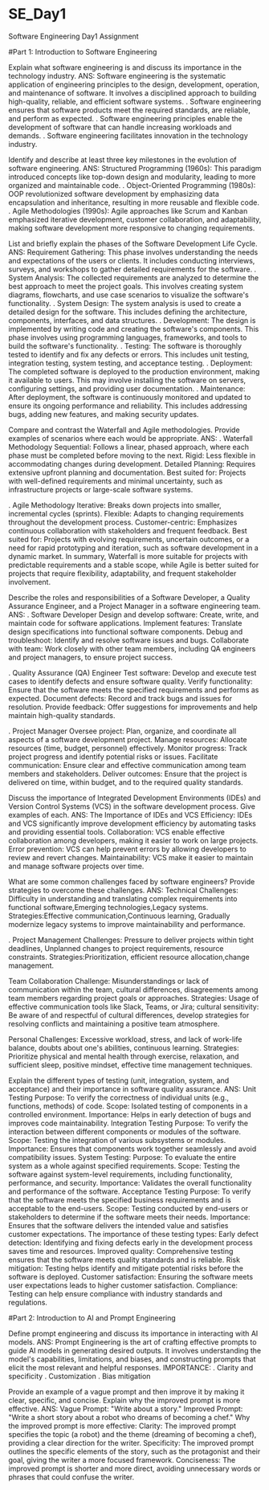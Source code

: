 # SE_Day1
Software Engineering Day1 Assignment

#Part 1: Introduction to Software Engineering

Explain what software engineering is and discuss its importance in the technology industry.
ANS: 
Software engineering is the systematic application of engineering principles to the design, development, operation, and maintenance of software. It involves a disciplined approach to building high-quality, reliable, and efficient software systems.
. Software engineering ensures that software products meet the required standards, are reliable, and perform as expected.
. Software engineering principles enable the development of software that can handle increasing workloads and demands.
. Software engineering facilitates innovation in the technology industry.

Identify and describe at least three key milestones in the evolution of software engineering.
ANS: 
Structured Programming (1960s): This paradigm introduced concepts like top-down design and modularity, leading to more organized and maintainable code.
. Object-Oriented Programming (1980s): OOP revolutionized software development by emphasizing data encapsulation and inheritance, resulting in more reusable and flexible code.
. Agile Methodologies (1990s): Agile approaches like Scrum and Kanban emphasized iterative development, customer collaboration, and adaptability, making software development more responsive to changing requirements.

List and briefly explain the phases of the Software Development Life Cycle.
ANS:
Requirement Gathering: This phase involves understanding the needs and expectations of the users or clients. It includes conducting interviews, surveys, and workshops to gather detailed requirements for the software.
. System Analysis: The collected requirements are analyzed to determine the best approach to meet the project goals. This involves creating system diagrams, flowcharts, and use case scenarios to visualize the software's functionality.
. System Design: The system analysis is used to create a detailed design for the software. This includes defining the architecture, components, interfaces, and data structures.
. Development: The design is implemented by writing code and creating the software's components. This phase involves using programming languages, frameworks, and tools to build the software's functionality.
. Testing: The software is thoroughly tested to identify and fix any defects or errors. This includes unit testing, integration testing, system testing, and acceptance testing.
. Deployment: The completed software is deployed to the production environment, making it available to users. This may involve installing the software on servers, configuring settings, and providing user documentation.
. Maintenance: After deployment, the software is continuously monitored and updated to ensure its ongoing performance and reliability. This includes addressing bugs, adding new features, and making security updates.

Compare and contrast the Waterfall and Agile methodologies. Provide examples of scenarios where each would be appropriate.
ANS:
. Waterfall Methodology
Sequential: Follows a linear, phased approach, where each phase must be completed before moving to the next.
Rigid: Less flexible in accommodating changes during development.
Detailed Planning: Requires extensive upfront planning and documentation.
Best suited for: Projects with well-defined requirements and minimal uncertainty, such as infrastructure projects or large-scale software systems.

. Agile Methodology
Iterative: Breaks down projects into smaller, incremental cycles (sprints).
Flexible: Adapts to changing requirements throughout the development process.
Customer-centric: Emphasizes continuous collaboration with stakeholders and frequent feedback.
Best suited for: Projects with evolving requirements, uncertain outcomes, or a need for rapid prototyping and iteration, such as software development in a dynamic market.
In summary, Waterfall is more suitable for projects with predictable requirements and a stable scope, while Agile is better suited for projects that require flexibility, adaptability, and frequent stakeholder involvement.

Describe the roles and responsibilities of a Software Developer, a Quality Assurance Engineer, and a Project Manager in a software engineering team.
ANS: 
. Software Developer
Design and develop software: Create, write, and maintain code for software applications.
Implement features: Translate design specifications into functional software components.
Debug and troubleshoot: Identify and resolve software issues and bugs.
Collaborate with team: Work closely with other team members, including QA engineers and project managers, to ensure project success.

. Quality Assurance (QA) Engineer
Test software: Develop and execute test cases to identify defects and ensure software quality.
Verify functionality: Ensure that the software meets the specified requirements and performs as expected.
Document defects: Record and track bugs and issues for resolution.
Provide feedback: Offer suggestions for improvements and help maintain high-quality standards.

. Project Manager
Oversee project: Plan, organize, and coordinate all aspects of a software development project.
Manage resources: Allocate resources (time, budget, personnel) effectively.
Monitor progress: Track project progress and identify potential risks or issues.
Facilitate communication: Ensure clear and effective communication among team members and stakeholders.
Deliver outcomes: Ensure that the project is delivered on time, within budget, and to the required quality standards.

Discuss the importance of Integrated Development Environments (IDEs) and Version Control Systems (VCS) in the software development process. Give examples of each.
ANS:
The Importance of IDEs and VCS
Efficiency: IDEs and VCS significantly improve development efficiency by automating tasks and providing essential tools.
Collaboration: VCS enable effective collaboration among developers, making it easier to work on large projects.
Error prevention: VCS can help prevent errors by allowing developers to review and revert changes.
Maintainability: VCS make it easier to maintain and manage software projects over time.

What are some common challenges faced by software engineers? Provide strategies to overcome these challenges.
ANS:
Technical Challenges: Difficulty in understanding and translating complex requirements into functional software,Emerging technologies,Legacy systems.
Strategies:Effective communication,Continuous learning, Gradually modernize legacy systems to improve maintainability and performance.

. Project Management Challenges: Pressure to deliver projects within tight deadlines, Unplanned changes to project requirements, resource constraints.
Strategies:Prioritization, efficient resource allocation,change management. 

Team Collaboration Challenge: Misunderstandings or lack of communication within the team, cultural differences, disagreements among team members regarding project goals or approaches.
Strategies: Usage of effective communication tools like Slack, Teams, or Jira; cultural sensitivity: Be aware of and respectful of cultural differences, develop strategies for resolving conflicts and maintaining a positive team atmosphere.

Personal Challenges: Excessive workload, stress, and lack of work-life balance, doubts about one's abilities, continuous learning.
Strategies: Prioritize physical and mental health through exercise, relaxation, and sufficient sleep, positive mindset, effective time management techniques.

Explain the different types of testing (unit, integration, system, and acceptance) and their importance in software quality assurance.
ANS: 
Unit Testing
Purpose: To verify the correctness of individual units (e.g., functions, methods) of code.
Scope: Isolated testing of components in a controlled environment.
Importance: Helps in early detection of bugs and improves code maintainability.
Integration Testing
Purpose: To verify the interaction between different components or modules of the software.
Scope: Testing the integration of various subsystems or modules.
Importance: Ensures that components work together seamlessly and avoid compatibility issues.
System Testing:
Purpose: To evaluate the entire system as a whole against specified requirements.
Scope: Testing the software against system-level requirements, including functionality, performance, and security.
Importance: Validates the overall functionality and performance of the software.
Acceptance Testing
Purpose: To verify that the software meets the specified business requirements and is acceptable to the end-users.
Scope: Testing conducted by end-users or stakeholders to determine if the software meets their needs.
Importance: Ensures that the software delivers the intended value and satisfies customer expectations.
The importance of these testing types:
Early defect detection: Identifying and fixing defects early in the development process saves time and resources.
Improved quality: Comprehensive testing ensures that the software meets quality standards and is reliable.
Risk mitigation: Testing helps identify and mitigate potential risks before the software is deployed.
Customer satisfaction: Ensuring the software meets user expectations leads to higher customer satisfaction.
Compliance: Testing can help ensure compliance with industry standards and regulations.


#Part 2: Introduction to AI and Prompt Engineering

Define prompt engineering and discuss its importance in interacting with AI models.
ANS: 
Prompt Engineering is the art of crafting effective prompts to guide AI models in generating desired outputs. It involves understanding the model's capabilities, limitations, and biases, and constructing prompts that elicit the most relevant and helpful responses.
IMPORTANCE:
. Clarity and specificity
. Customization
. Bias mitigation

Provide an example of a vague prompt and then improve it by making it clear, specific, and concise. Explain why the improved prompt is more effective.
ANS: 
Vague Prompt: "Write about a story."
Improved Prompt: "Write a short story about a robot who dreams of becoming a chef."
Why the improved prompt is more effective:
Clarity: The improved prompt specifies the topic (a robot) and the theme (dreaming of becoming a chef), providing a clear direction for the writer.
Specificity: The improved prompt outlines the specific elements of the story, such as the protagonist and their goal, giving the writer a more focused framework.
Conciseness: The improved prompt is shorter and more direct, avoiding unnecessary words or phrases that could confuse the writer.
